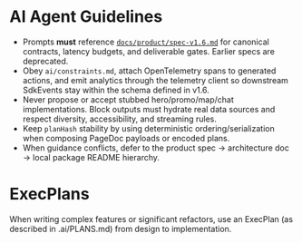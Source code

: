 # AI Agent Guidelines

- Prompts **must** reference [`docs/product/spec-v1.6.md`](../docs/product/spec-v1.6.md)
  for canonical contracts, latency budgets, and deliverable gates. Earlier specs are
  deprecated.
- Obey `ai/constraints.md`, attach OpenTelemetry spans to generated actions, and emit
  analytics through the telemetry client so downstream SdkEvents stay within the schema
  defined in v1.6.
- Never propose or accept stubbed hero/promo/map/chat implementations. Block outputs must
  hydrate real data sources and respect diversity, accessibility, and streaming rules.
- Keep `planHash` stability by using deterministic ordering/serialization when composing
  PageDoc payloads or encoded plans.
- When guidance conflicts, defer to the product spec → architecture doc → local package
  README hierarchy.
  
# ExecPlans

When writing complex features or significant refactors, use an ExecPlan (as described in .ai/PLANS.md) from design to implementation.
